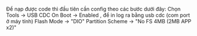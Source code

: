 Để nạp được code thì đầu tiên cần config theo các bước dưới đây:
Chọn Tools -> USB CDC On Boot -> Enabled , để in log ra bằng usb cdc (com port ở máy tính)
Flash Mode -> "DIO"
Partition Scheme -> "No FS 4MB (2MB APP x2)"
